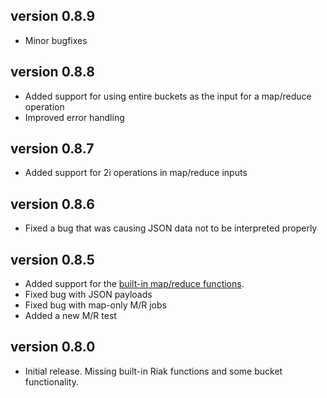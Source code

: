 ## version 0.8.9

- Minor bugfixes

## version 0.8.8

- Added support for using entire buckets as the input for a map/reduce operation
- Improved error handling

## version 0.8.7

- Added support for 2i operations in map/reduce inputs

## version 0.8.6

- Fixed a bug that was causing JSON data not to be interpreted properly

## version 0.8.5

- Added support for the [built-in map/reduce functions](https://github.com/basho/riak_kv/blob/master/priv/mapred_builtins.js).
- Fixed bug with JSON payloads
- Fixed bug with map-only M/R jobs
- Added a new M/R test

## version 0.8.0

- Initial release. Missing built-in Riak functions and some bucket functionality.